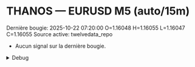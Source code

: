 # THANOS — EURUSD M5 (auto/15m)
Dernière bougie: 2025-10-22 07:20:00  O=1.16048  H=1.16055  L=1.16047  C=1.16055
Source active: twelvedata_repo

- Aucun signal sur la dernière bougie.

<details><summary>Debug</summary>

- TD_API_KEY manquant.

</details>